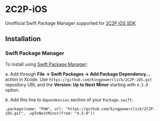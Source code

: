 # 2C2P-iOS

Unofficial Swift Package Manager supported for [2C2P iOS SDK](https://developer.2c2p.com/docs)

## Installation

### Swift Package Manager

To install using [Swift Package Manager](https://swift.org/package-manager/):

a. Add through **File -> Swift Packages -> Add Package Dependency...** action in Xcode. Use `https://github.com/kingpowerclick/2C2P-iOS.git` repository URL and the **Version: Up to Next Minor** starting with `4.5.0` option.

b. Add this line to `dependencies` section of your `Package.swift`:
```
.package(name: "PGW", url: "https://github.com/kingpowerclick/2C2P-iOS.git", .upToNextMinor(from: "4.5.0"))
```

